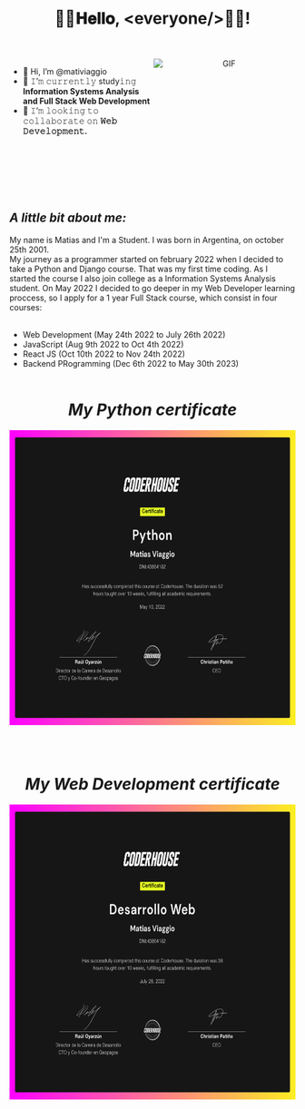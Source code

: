 <h1 align="center">
  👨‍💻𝐇𝐞𝐥𝐥𝐨, &lt;everyone/&gt;👩‍💻!
</h1>

<br/>
<br/>

<a target="_blank" align="center">
  <img align="right" top="500" height="200" width="250" alt="GIF" src="https://media2.giphy.com/media/qgQUggAC3Pfv687qPC/giphy.gif?cid=ecf05e4763nugzxngb8lrkowlqd9fcky8y6uwc14hj4l4ybb&rid=giphy.gif&ct=g">
</a>

- 👋 Hi, I’m @mativiaggio
- 🌱 𝙸’𝚖 𝚌𝚞𝚛𝚛𝚎𝚗𝚝𝚕𝚢 study𝚒𝚗𝚐 **Information Systems Analysis and Full Stack Web Development**
- 👯 𝙸’𝚖 𝚕𝚘𝚘𝚔𝚒𝚗𝚐 𝚝𝚘 𝚌𝚘𝚕𝚕𝚊𝚋𝚘𝚛𝚊𝚝𝚎 𝚘𝚗 **𝚆𝚎𝚋 𝙳𝚎𝚟𝚎𝚕𝚘𝚙𝚖𝚎𝚗𝚝.**
<br><br><br><br><br><br><br>

<div align="start">
<h2><i>A little bit about me:</i></h2>
</div>
My name is Matias and I'm a Student. I was born in Argentina, on october 25th 2001. <br>
My journey as a programmer started on february 2022 when I decided to take a Python and Django course. That was my first time coding. As I started the course  I also join college as a Information Systems Analysis student. 
On May 2022 I decided to go deeper in my Web Developer learning proccess, so I apply for a 1 year Full Stack course, which consist in four courses:
<br><br>

- Web Development (May 24th 2022 to July 26th 2022) 
- JavaScript (Aug 9th 2022 to Oct 4th 2022) 
- React JS (Oct 10th 2022 to Nov 24th 2022) 
- Backend PRogramming (Dec 6th 2022 to May 30th 2023)
<br><br>
<h1 align="center"><i>My Python certificate</i></h1>

<div align="center">
  <a target="_blank" align="center">
    <img align="center" height="520" width="640" alt="GIF" src="./assets/pythonCertificate.png">
  </a>
</div>

<br><br>
<h1 align="center"><i>My Web Development certificate</i></h1>

<div align="center">
  <a target="_blank" align="center">
    <img align="center" height="520" width="640" alt="GIF" src="./assets/certificadoDesarrolloWeb.png">
  </a>
</div>

